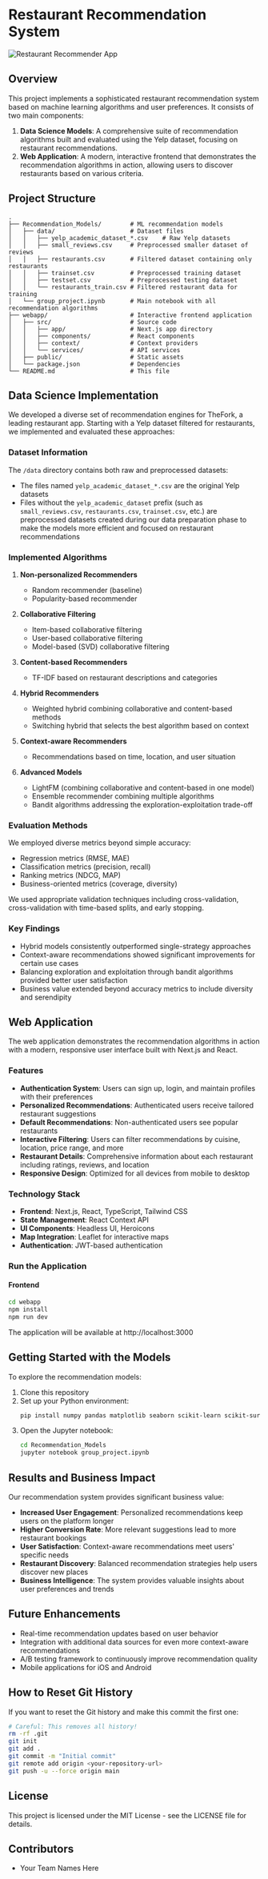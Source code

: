 # Restaurant Recommendation System

![Restaurant Recommender App](https://images.pexels.com/photos/262978/pexels-photo-262978.jpeg)

## Overview

This project implements a sophisticated restaurant recommendation system based on machine learning algorithms and user preferences. It consists of two main components:

1. **Data Science Models**: A comprehensive suite of recommendation algorithms built and evaluated using the Yelp dataset, focusing on restaurant recommendations.
2. **Web Application**: A modern, interactive frontend that demonstrates the recommendation algorithms in action, allowing users to discover restaurants based on various criteria.

## Project Structure

```
.
├── Recommendation_Models/        # ML recommendation models
│   ├── data/                     # Dataset files 
│   │   ├── yelp_academic_dataset_*.csv    # Raw Yelp datasets
│   │   ├── small_reviews.csv     # Preprocessed smaller dataset of reviews
│   │   ├── restaurants.csv       # Filtered dataset containing only restaurants
│   │   ├── trainset.csv          # Preprocessed training dataset
│   │   ├── testset.csv           # Preprocessed testing dataset
│   │   └── restaurants_train.csv # Filtered restaurant data for training
│   └── group_project.ipynb       # Main notebook with all recommendation algorithms
├── webapp/                       # Interactive frontend application
│   ├── src/                      # Source code
│   │   ├── app/                  # Next.js app directory
│   │   ├── components/           # React components
│   │   ├── context/              # Context providers
│   │   └── services/             # API services
│   ├── public/                   # Static assets
│   └── package.json              # Dependencies
└── README.md                     # This file
```

## Data Science Implementation

We developed a diverse set of recommendation engines for TheFork, a leading restaurant app. Starting with a Yelp dataset filtered for restaurants, we implemented and evaluated these approaches:

### Dataset Information

The `/data` directory contains both raw and preprocessed datasets:
- The files named `yelp_academic_dataset_*.csv` are the original Yelp datasets
- Files without the `yelp_academic_dataset` prefix (such as `small_reviews.csv`, `restaurants.csv`, `trainset.csv`, etc.) are preprocessed datasets created during our data preparation phase to make the models more efficient and focused on restaurant recommendations

### Implemented Algorithms

1. **Non-personalized Recommenders**
   - Random recommender (baseline)
   - Popularity-based recommender

2. **Collaborative Filtering**
   - Item-based collaborative filtering
   - User-based collaborative filtering
   - Model-based (SVD) collaborative filtering

3. **Content-based Recommenders**
   - TF-IDF based on restaurant descriptions and categories

4. **Hybrid Recommenders**
   - Weighted hybrid combining collaborative and content-based methods
   - Switching hybrid that selects the best algorithm based on context

5. **Context-aware Recommenders**
   - Recommendations based on time, location, and user situation

6. **Advanced Models**
   - LightFM (combining collaborative and content-based in one model)
   - Ensemble recommender combining multiple algorithms
   - Bandit algorithms addressing the exploration-exploitation trade-off

### Evaluation Methods

We employed diverse metrics beyond simple accuracy:
- Regression metrics (RMSE, MAE)
- Classification metrics (precision, recall)
- Ranking metrics (NDCG, MAP)
- Business-oriented metrics (coverage, diversity)

We used appropriate validation techniques including cross-validation, cross-validation with time-based splits, and early stopping.

### Key Findings

- Hybrid models consistently outperformed single-strategy approaches
- Context-aware recommendations showed significant improvements for certain use cases
- Balancing exploration and exploitation through bandit algorithms provided better user satisfaction
- Business value extended beyond accuracy metrics to include diversity and serendipity

## Web Application

The web application demonstrates the recommendation algorithms in action with a modern, responsive user interface built with Next.js and React.

### Features

- **Authentication System**: Users can sign up, login, and maintain profiles with their preferences
- **Personalized Recommendations**: Authenticated users receive tailored restaurant suggestions
- **Default Recommendations**: Non-authenticated users see popular restaurants
- **Interactive Filtering**: Users can filter recommendations by cuisine, location, price range, and more
- **Restaurant Details**: Comprehensive information about each restaurant including ratings, reviews, and location
- **Responsive Design**: Optimized for all devices from mobile to desktop

### Technology Stack

- **Frontend**: Next.js, React, TypeScript, Tailwind CSS
- **State Management**: React Context API
- **UI Components**: Headless UI, Heroicons
- **Map Integration**: Leaflet for interactive maps
- **Authentication**: JWT-based authentication

### Run the Application

#### Frontend

```bash
cd webapp
npm install
npm run dev
```

The application will be available at http://localhost:3000

## Getting Started with the Models

To explore the recommendation models:

1. Clone this repository
2. Set up your Python environment:
   ```bash
   pip install numpy pandas matplotlib seaborn scikit-learn scikit-surprise lightfm
   ```
3. Open the Jupyter notebook:
   ```bash
   cd Recommendation_Models
   jupyter notebook group_project.ipynb
   ```

## Results and Business Impact

Our recommendation system provides significant business value:

- **Increased User Engagement**: Personalized recommendations keep users on the platform longer
- **Higher Conversion Rate**: More relevant suggestions lead to more restaurant bookings
- **User Satisfaction**: Context-aware recommendations meet users' specific needs
- **Restaurant Discovery**: Balanced recommendation strategies help users discover new places
- **Business Intelligence**: The system provides valuable insights about user preferences and trends

## Future Enhancements

- Real-time recommendation updates based on user behavior
- Integration with additional data sources for even more context-aware recommendations
- A/B testing framework to continuously improve recommendation quality
- Mobile applications for iOS and Android

## How to Reset Git History

If you want to reset the Git history and make this commit the first one:

```bash
# Careful: This removes all history!
rm -rf .git
git init
git add .
git commit -m "Initial commit"
git remote add origin <your-repository-url>
git push -u --force origin main
```

## License

This project is licensed under the MIT License - see the LICENSE file for details.

## Contributors

- Your Team Names Here 